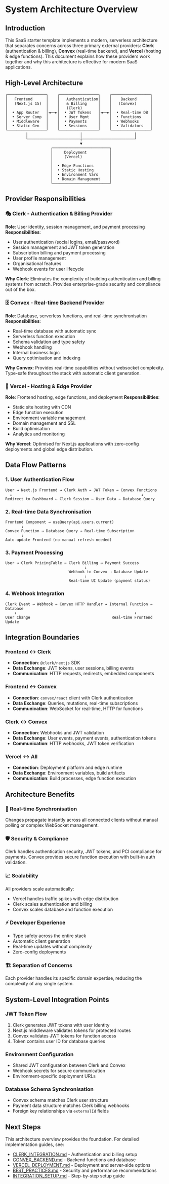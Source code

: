 # System Architecture Overview

## Introduction

This SaaS starter template implements a modern, serverless architecture that separates concerns across three primary external providers: **Clerk** (authentication & billing), **Convex** (real-time backend), and **Vercel** (hosting & edge functions). This document explains how these providers work together and why this architecture is effective for modern SaaS applications.

## High-Level Architecture

```
┌─────────────────┐    ┌─────────────────┐    ┌─────────────────┐
│   Frontend      │    │   Authentication│    │    Backend      │
│   (Next.js 15)  │    │   & Billing     │    │   (Convex)      │
│                 │    │   (Clerk)       │    │                 │
│  • App Router   │◄──►│  • JWT Tokens   │◄──►│  • Real-time DB │
│  • Server Comp  │    │  • User Mgmt    │    │  • Functions    │
│  • Middleware   │    │  • Payments     │    │  • Webhooks     │
│  • Static Gen   │    │  • Sessions     │    │  • Validators   │
└─────────────────┘    └─────────────────┘    └─────────────────┘
         │                       │                       │
         └───────────────────────┼───────────────────────┘
                                 ▼
                    ┌─────────────────────────┐
                    │     Deployment          │
                    │     (Vercel)            │
                    │                         │
                    │  • Edge Functions       │
                    │  • Static Hosting       │
                    │  • Environment Vars     │
                    │  • Domain Management    │
                    └─────────────────────────┘
```

## Provider Responsibilities

### 🎭 **Clerk** - Authentication & Billing Provider
**Role**: User identity, session management, and payment processing
**Responsibilities**:
- User authentication (social logins, email/password)
- Session management and JWT token generation
- Subscription billing and payment processing
- User profile management
- Organisational features
- Webhook events for user lifecycle

**Why Clerk**: Eliminates the complexity of building authentication and billing systems from scratch. Provides enterprise-grade security and compliance out of the box.

### 🗄️ **Convex** - Real-time Backend Provider  
**Role**: Database, serverless functions, and real-time synchronisation
**Responsibilities**:
- Real-time database with automatic sync
- Serverless function execution
- Schema validation and type safety
- Webhook handling
- Internal business logic
- Query optimisation and indexing

**Why Convex**: Provides real-time capabilities without websocket complexity. Type-safe throughout the stack with automatic client generation.

### 🚀 **Vercel** - Hosting & Edge Provider
**Role**: Frontend hosting, edge functions, and deployment
**Responsibilities**:
- Static site hosting with CDN
- Edge function execution
- Environment variable management  
- Domain management and SSL
- Build optimisation
- Analytics and monitoring

**Why Vercel**: Optimised for Next.js applications with zero-config deployments and global edge distribution.

## Data Flow Patterns

### 1. **User Authentication Flow**
```
User → Next.js Frontend → Clerk Auth → JWT Token → Convex Functions
  ↓                                                         ↓
Redirect to Dashboard ← Clerk Session ← User Data ← Database Query
```

### 2. **Real-time Data Synchronisation**
```
Frontend Component → useQuery(api.users.current)
       ↓
Convex Function → Database Query → Real-time Subscription
       ↓
Auto-update Frontend (no manual refresh needed)
```

### 3. **Payment Processing**
```
User → Clerk PricingTable → Clerk Billing → Payment Success
                                   ↓
                            Webhook to Convex → Database Update
                                   ↓  
                            Real-time UI Update (payment status)
```

### 4. **Webhook Integration**
```
Clerk Event → Webhook → Convex HTTP Handler → Internal Function → Database
    ↓                                                    ↓
User Change                                    Real-time Frontend Update
```

## Integration Boundaries

### **Frontend ↔ Clerk**
- **Connection**: `@clerk/nextjs` SDK
- **Data Exchange**: JWT tokens, user sessions, billing events
- **Communication**: HTTP requests, redirects, embedded components

### **Frontend ↔ Convex**  
- **Connection**: `convex/react` client with Clerk authentication
- **Data Exchange**: Queries, mutations, real-time subscriptions
- **Communication**: WebSocket for real-time, HTTP for functions

### **Clerk ↔ Convex**
- **Connection**: Webhooks and JWT validation
- **Data Exchange**: User events, payment events, authentication tokens
- **Communication**: HTTP webhooks, JWT token verification

### **Vercel ↔ All**
- **Connection**: Deployment platform and edge runtime
- **Data Exchange**: Environment variables, build artifacts
- **Communication**: Build processes, edge function execution

## Architecture Benefits

### **🔄 Real-time Synchronisation**
Changes propagate instantly across all connected clients without manual polling or complex WebSocket management.

### **🛡️ Security & Compliance**  
Clerk handles authentication security, JWT tokens, and PCI compliance for payments. Convex provides secure function execution with built-in auth validation.

### **📈 Scalability**
All providers scale automatically:
- Vercel handles traffic spikes with edge distribution
- Clerk scales authentication and billing
- Convex scales database and function execution

### **⚡ Developer Experience**
- Type safety across the entire stack
- Automatic client generation
- Real-time updates without complexity
- Zero-config deployments

### **🏗️ Separation of Concerns**
Each provider handles its specific domain expertise, reducing the complexity of any single system.

## System-Level Integration Points

### **JWT Token Flow**
1. Clerk generates JWT tokens with user identity
2. Next.js middleware validates tokens for protected routes
3. Convex validates JWT tokens for function access
4. Token contains user ID for database queries

### **Environment Configuration**  
- Shared JWT configuration between Clerk and Convex
- Webhook secrets for secure communication
- Environment-specific deployment URLs

### **Database Schema Synchronisation**
- Convex schema matches Clerk user structure
- Payment data structure matches Clerk billing webhooks
- Foreign key relationships via `externalId` fields

## Next Steps

This architecture overview provides the foundation. For detailed implementation guides, see:

- [CLERK_INTEGRATION.md](./CLERK_INTEGRATION.md) - Authentication and billing setup
- [CONVEX_BACKEND.md](./CONVEX_BACKEND.md) - Backend functions and database
- [VERCEL_DEPLOYMENT.md](./VERCEL_DEPLOYMENT.md) - Deployment and server-side options
- [BEST_PRACTICES.md](./BEST_PRACTICES.md) - Security and performance recommendations
- [INTEGRATION_SETUP.md](./INTEGRATION_SETUP.md) - Step-by-step setup guide